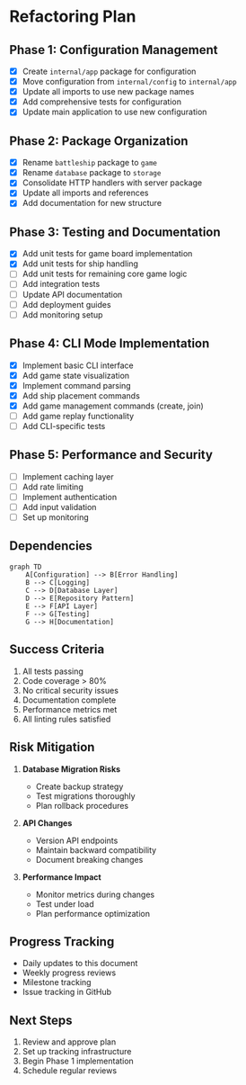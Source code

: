 # Refactoring Plan

## Phase 1: Configuration Management
- [x] Create `internal/app` package for configuration
- [x] Move configuration from `internal/config` to `internal/app`
- [x] Update all imports to use new package names
- [x] Add comprehensive tests for configuration
- [x] Update main application to use new configuration

## Phase 2: Package Organization
- [x] Rename `battleship` package to `game`
- [x] Rename `database` package to `storage`
- [x] Consolidate HTTP handlers with server package
- [x] Update all imports and references
- [x] Add documentation for new structure

## Phase 3: Testing and Documentation
- [x] Add unit tests for game board implementation
- [x] Add unit tests for ship handling
- [ ] Add unit tests for remaining core game logic
- [ ] Add integration tests
- [ ] Update API documentation
- [ ] Add deployment guides
- [ ] Add monitoring setup

## Phase 4: CLI Mode Implementation
- [x] Implement basic CLI interface
- [x] Add game state visualization
- [x] Implement command parsing
- [x] Add ship placement commands
- [x] Add game management commands (create, join)
- [ ] Add game replay functionality
- [ ] Add CLI-specific tests

## Phase 5: Performance and Security
- [ ] Implement caching layer
- [ ] Add rate limiting
- [ ] Implement authentication
- [ ] Add input validation
- [ ] Set up monitoring

## Dependencies

```mermaid
graph TD
    A[Configuration] --> B[Error Handling]
    B --> C[Logging]
    C --> D[Database Layer]
    D --> E[Repository Pattern]
    E --> F[API Layer]
    F --> G[Testing]
    G --> H[Documentation]
```

## Success Criteria

1. All tests passing
2. Code coverage > 80%
3. No critical security issues
4. Documentation complete
5. Performance metrics met
6. All linting rules satisfied

## Risk Mitigation

1. **Database Migration Risks**
   - Create backup strategy
   - Test migrations thoroughly
   - Plan rollback procedures

2. **API Changes**
   - Version API endpoints
   - Maintain backward compatibility
   - Document breaking changes

3. **Performance Impact**
   - Monitor metrics during changes
   - Test under load
   - Plan performance optimization

## Progress Tracking

- Daily updates to this document
- Weekly progress reviews
- Milestone tracking
- Issue tracking in GitHub

## Next Steps

1. Review and approve plan
2. Set up tracking infrastructure
3. Begin Phase 1 implementation
4. Schedule regular reviews 